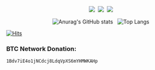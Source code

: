 <div align=center>
<img src="https://img.shields.io/badge/Python-0098FF?style=flat-square&logo=python&logoColor=white"/></a>&nbsp;
<img src="https://img.shields.io/badge/Node.js-99CC00?style=flat-square&logo=node.js&logoColor=white"/></a>&nbsp;
<img src="https://img.shields.io/badge/Golang-0098FF?style=flat-square&logo=go&logoColor=white"/></a>
</div>

<div align=center>

 ![Anurag's GitHub stats](https://github-readme-stats.vercel.app/api?username=B3RT1337&show_icons=true&theme=vue)&nbsp;&nbsp;
 ![Top Langs](https://github-readme-stats.vercel.app/api/top-langs/?username=B3RT1337&layout=compact&theme=vue)</div>
[![Hits](https://hits.seeyoufarm.com/api/count/incr/badge.svg?url=https://github.com/B3RT1337hit-counter&count_bg=%230BD4FF&title_bg=%23525050&icon=github.svg&icon_color=%23000000&title=Views&edge_flat=true)]()

### BTC Network Donation:
```1Bdv7iE4o1jNCdcj8LdqVpXS6mYHMWKAHp```
